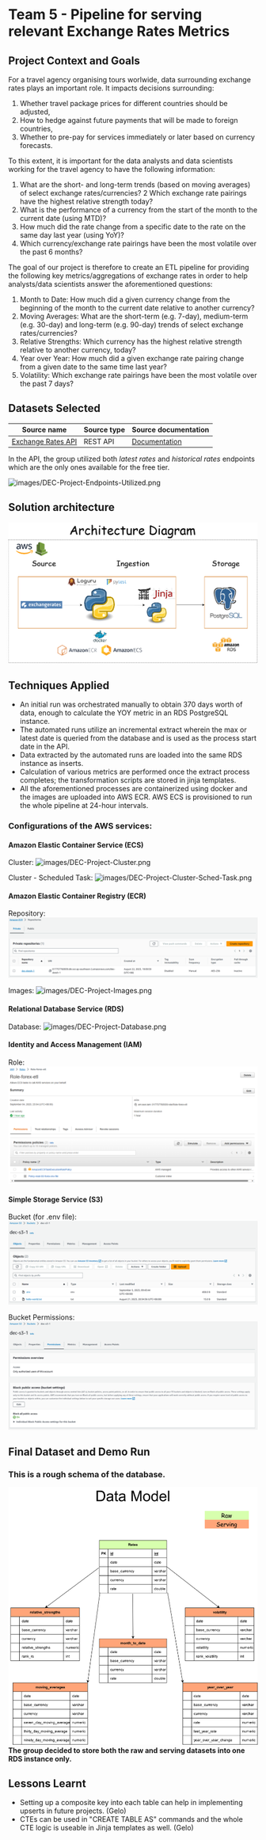 # Team 5 - Pipeline for serving relevant Exchange Rates Metrics

## Project Context and Goals
For a travel agency organising tours worlwide, data surrounding exchange rates plays an important role.
It impacts decisions surrounding:

1. Whether travel package prices for different countries should be adjusted,
2. How to hedge against future payments that will be made to foreign countries,
3. Whether to pre-pay for services immediately or later based on currency forecasts.

To this extent, it is important for the data analysts and data scientists working for the travel agency to have the following information:
1. What are the short- and long-term trends (based on moving averages) of select exchange rates/currencies?
2  Which exchange rate pairings have the highest relative strength today?
3. What is the performance of a currency from the start of the month to the current date (using MTD)?
4. How much did the rate change from a specific date to the rate on the same day last year (using YoY)?
5. Which currency/exchange rate pairings have been the most volatile over the past 6 months?

The goal of our project is therefore to create an ETL pipeline for providing the following key metrics/aggregations of exchange rates in order to help analysts/data scientists answer the aforementioned questions:
1. Month to Date: How much did a given currency change from the beginning of the month to the current date relative to another currency?
2. Moving Averages: What are the short-term (e.g. 7-day), medium-term (e.g. 30-day) and long-term (e.g. 90-day) trends of select exchange rates/currencies?
3. Relative Strengths: Which currency has the highest relative strength relative to another currency, today?
4. Year over Year: How much did a given exchange rate pairing change from a given date to the same time last year?
5. Volatility: Which exchange rate pairings have been the most volatile over the past 7 days?


## Datasets Selected
| Source name | Source type | Source documentation |
| - | - | - |
| [Exchange Rates API](https://exchangeratesapi.io/) | REST API | [Documentation](https://exchangeratesapi.io/documentation/) |

In the API, the group utilized both *latest rates* and *historical rates* endpoints which are the only ones available for the free tier.

![images/DEC-Project-Endpoints-Utilized.png](images/DEC-Project-Endpoints-Utilized.png)

## Solution architecture
![images/DEC-Project-Architecture-Diagram.png](images/DEC-Project-Architecture-Diagram.png)


## Techniques Applied
- An initial run was orchestrated manually to obtain 370 days worth of data, enough to calculate the YOY metric in an RDS PostgreSQL instance.
- The automated runs utilize an incremental extract wherein the max or latest date is queried from the database and is used as the process start date in the API.
- Data extracted by the automated runs are loaded into the same RDS instance as inserts.
- Calculation of various metrics are performed once the extract process completes; the transformation scripts are stored in jinja templates.
- All the aforementioned processes are containerized using docker and the images are uploaded into AWS ECR. AWS ECS is provisioned to run the whole pipeline at 24-hour intervals.

### Configurations of the AWS services:
#### Amazon Elastic Container Service (ECS)
Cluster:
![images/DEC-Project-Cluster.png](images/DEC-Project-Cluster.png)

Cluster - Scheduled Task:
![images/DEC-Project-Cluster-Sched-Task.png](images/DEC-Project-Cluster-Sched-Task.png)

#### Amazon Elastic Container Registry (ECR)
Repository:
![images/DEC-Project-Repository.png](images/DEC-Project-Repository.png)

Images:
![images/DEC-Project-Images.png](images/DEC-Project-Images.png)

#### Relational Database Service (RDS)
Database:
![images/DEC-Project-Database.png](images/DEC-Project-Database.png)

#### Identity and Access Management (IAM)
Role:
![images/DEC-Project-Role-IAM.png](images/DEC-Project-Role-IAM.png)

#### Simple Storage Service (S3)
Bucket (for .env file):
![images/DEC-Project-env-Bucket.png](images/DEC-Project-env-Bucket.png)

Bucket Permissions:
![images/DEC-Project-Bucket-Permissions.png](images/DEC-Project-Bucket-Permissions.png)

## Final Dataset and Demo Run

### This is a rough schema of the database.
![images/DEC-Project-Data-Model.png](images/DEC-Project-Data-Model.png)
**The group decided to store both the raw and serving datasets into one RDS instance only.**

## Lessons Learnt
- Setting up a composite key into each table can help in implementing upserts in future projects. (Gelo)
- CTEs can be used in "CREATE TABLE AS" commands and the whole CTE logic is useable in Jinja templates as well. (Gelo)